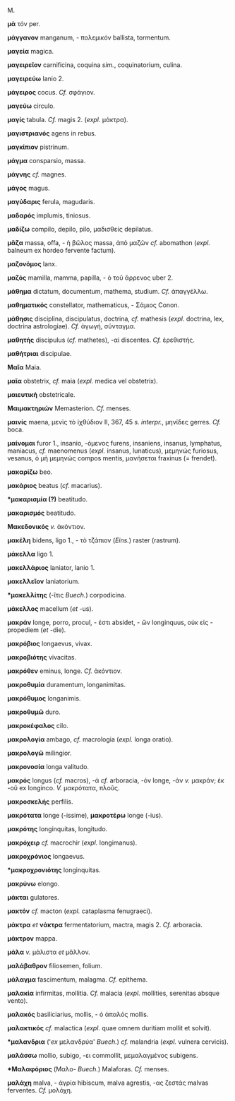 Μ.

**μὰ** τόν per.

**μάγγανον** manganum, - πολεμικόν ballista, tormentum.

**μαγεία** magica.

**μαγειρεῖον** carnificina, coquina *sim.*, coquinatorium, culina.

**μαγειρεύω** lanio 2.

**μάγειρος** cocus. *Cf.* σφάγιον.

**μαγεύω** circulo.

**μαγίς** tabula. *Cf.* magis 2. (*expl.* μάκτρα).

**μαγιστριανός** agens in rebus.

**μαγκίπιον** pistrinum.

**μάγμα** consparsio, massa.

**μάγνης** *cf.* magnes.

**μάγος** magus.

**μαγύδαρις** ferula, magudaris.

**μαδαρός** implumis, tiniosus.

**μαδίζω** compilo, depilo, pilo, μαδισθείς depilatus.

**μᾶζα** massa, offa, - ἡ βῶλος massa, ἀπὸ μαζῶν *cf.* abomathon
(*expl.* balneum ex hordeo fervente factum).

**μαζονόμος** lanx.

**μαζός** mamilla, mamma, papilla, - ὁ τοῦ ἄρρενος uber 2.

**μάθημα** dictatum, documentum, mathema, studium. *Cf.* ἀπαγγέλλω.

**μαθηματικός** constellator, mathematicus, - Σάμιος Conon.

**μάθησις** disciplina, discipulatus, doctrina, *cf.* mathesis (*expl.*
doctrina, lex, doctrina astrologiae). *Cf.* ἀγωγή, σύνταγμα.

**μαθητής** discipulus (*cf.* mathetes), -αί discentes. *Cf.* ἐρεθιστής.

**μαθήτριαι** discipulae.

**Μαῖα** Maia.

**μαῖα** obstetrix, *cf.* maia (*expl.* medica vel obstetrix).

**μαιευτική** obstetricale.

**Μαιμακτηριών** Memasterion. *Cf.* menses.

**μαινίς** maena, μενὶς τὸ ἰχθύδιον II, 367, 45 *s. interpr.*, μηνίδες
gerres. *Cf.* boca.

**μαίνομαι** furor 1., insanio, -όμενος furens, insaniens, insanus,
lymphatus, maniacus, *cf.* maenomenus (*expl.* insanus, lunaticus),
μεμηνώς furiosus, vesanus, ὁ μὴ μεμηνώς compos mentis, μανήσεται
fraxinus (= frendet).

**μακαρίζω** beo.

**μακάριος** beatus (*cf.* macarius).

**\*μακαρισμία (?)** beatitudo.

**μακαρισμός** beatitudo.

**Μακεδονικός** *v.* ἀκόντιον.

**μακέλη** bidens, ligo 1., - τὸ τζάπιον (*Eins.*) raster (rastrum).

**μάκελλα** ligo 1.

**μακελλάριος** laniator, lanio 1.

**μακελλεῖον** laniatorium.

**\*μακελλίτης** (-ῖτις *Buech.*) corpodicina.

**μάκελλος** macellum (*et* -us).

**μακράν** longe, porro, procul, - ἐστι absidet, - ὤν longinquus, οὐκ
εἰς - propediem (*et* -die).

**μακρόβιος** longaevus, vivax.

**μακροβιότης** vivacitas.

**μακρόθεν** eminus, longe. *Cf.* ἀκόντιον.

**μακροθυμία** duramentum, longanimitas.

**μακρόθυμος** longanimis.

**μακροθυμῶ** duro.

**μακροκέφαλος** cilo.

**μακρολογία** ambago, *cf.* macrologia (*expl.* longa oratio).

**μακρολογῶ** milingior.

**μακρονοσία** longa valitudo.

**μακρός** longus (*cf.* macros), -ά *cf.* arboracia, -όν longe, -άν
*v.* μακράν; ἐκ -οῦ ex longinco. *V.* μακρότατα, πλοῦς.

**μακροσκελής** perfilis.

**μακρότατα** longe (-issime), **μακροτέρω** longe (-ius).

**μακρότης** longinquitas, longitudo.

**μακρόχειρ** *cf.* macrochir (*expl.* longimanus).

**μακροχρόνιος** longaevus.

**\*μακροχρονιότης** longinquitas.

**μακρύνω** elongo.

**μάκται** gulatores.

**μακτόν** *cf.* macton (*expl.* cataplasma fenugraeci).

**μάκτρα** *et* **νάκτρα** fermentatorium, mactra, magis 2. *Cf.*
arboracia.

**μάκτρον** mappa.

**μάλα** *v.* μάλιστα *et* μᾶλλον.

**μαλάβαθρον** filiosemen, folium.

**μάλαγμα** fascimentum, malagma. *Cf.* epithema.

**μαλακία** infirmitas, mollitia. *Cf.* malacia (*expl.* mollities,
serenitas absque vento).

**μαλακός** basiliciarius, mollis, - ὁ ἁπαλός mollis.

**μαλακτικός** *cf.* malactica (*expl.* quae omnem duritiam mollit et
solvit).

**\*μαλανδρια** ('*ex* μελανδρύα' *Buech.*) *cf.* malandria (*expl.*
vulnera cervicis).

**μαλάσσω** mollio, subigo, -ει commollit, μεμαλαγμένος subigens.

**\*Mαλαφόριος** (Mαλο- *Buech.*) Malaforas. *Cf.* menses.

**μαλάχη** malva, - ἀγρία hibiscum, malva agrestis, -ας ζεστάς malvas
ferventes. *Cf.* μολόχη.
